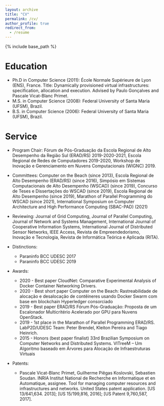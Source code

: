 ```yaml
---
layout: archive
title: "CV"
permalink: /cv/
author_profile: true
redirect_from:
  - /resume
---
```


{% include base_path %}

Education
======
* Ph.D in Computer Science (2011): École Normale Supérieure de Lyon (ENS), France. Title: Dynamically provisioned virtual infrastructures: specification, allocation and execution. Advised by Paulo Gonçalves and Pascale Vicat-Blanc Primet.
* M.S. in Computer Science (2008): Federal University of Santa Maria (UFSM), Brazil.
* B.S. in Computer Science (2006): Federal University of Santa Maria (UFSM), Brazil.

Service
======
* Program Chair: Fórum de Pós-Graduação da Escola Regional de Alto Desempenho da Região Sul (ERAD/RS) 2019-2020-2021, Escola Regional de Redes de Computadores 2019-2020, Workshop de Inovação e Gerenciamento em Nuvens Computacionais (WIGNC) 2019.

* Committees: Computer on the Beach (since 2013), Escola Regional de Alto Desempenho (ERAD/RS) (since 2016), Simpósio em Sistemas Computacionais de Alto Desempenho (WSCAD) (since 2019), Concurso de Teses e Dissertações do WSCAD (since 2019), Escola Regional de Alto Desempenho (since 2019), Marathon of Parallel Programming do WSCAD (since 2021), International Symposium on Computer Architecture and High Performance Computing (SBAC-PAD) (2021)

* Reviewing: Journal of Grid Computing, Journal of Parallel Computing, Journal of Network and Systems Management, International Journal of Cooperative Information Systems,  International Journal of Distributed Sensor Networks, IEEE Access, Revista de Empreendedorismo, Inovação e Tecnologia, Revista de Informática Teórica e Aplicada (RITA).

* Distinctions:
  * Paraninfo BCC UDESC 2017
  * Paraninfo BCC UDESC 2019

* Awards:
  * 2020 - Best paper CloudNet: Comparative Experimental Analysis of Docker Container Networking Drivers.
  * 2020 - Best short paper Computer on the Beach: Rastreabilidade de alocação e desalocação de contêineres usando Docker Swarm com base em blockchain Hyperledger consorciado
  * 2019 - Best paper ERAD/RS Fórum Pós-Graduação: Proposta de um Escalonador Multicritério Acelerado por GPU para Nuvens OpenStack.
  * 2019 - 1st place in the Marathon of Parallel Programming ERAD/RS. LabP2D/UDESC Team: Peter Brendel, Kleiton Pereira and Tiago Heinrich.
  * 2015 - Honors (best paper finalist) 33rd Brazilian Symposium on Computer Networks and Distributed Systems.  VITreeM – Um Algoritmo baseado em Árvores para Alocação de Infraestruturas Virtuais
  

* Patents:
  * Pascale Vicat-Blanc Primet, Guilherme Piêgas Koslovski, Sebastien Soudan. INRIA Institut National de Recherche en Informatique et en Automatique, assignee. Tool for managing computer resources and infrastructures and networks. United States patent application. [US 13/641,634. 2013]; [US 15/199,816, 2016]; [US Patent 9,760,587, 2017].




